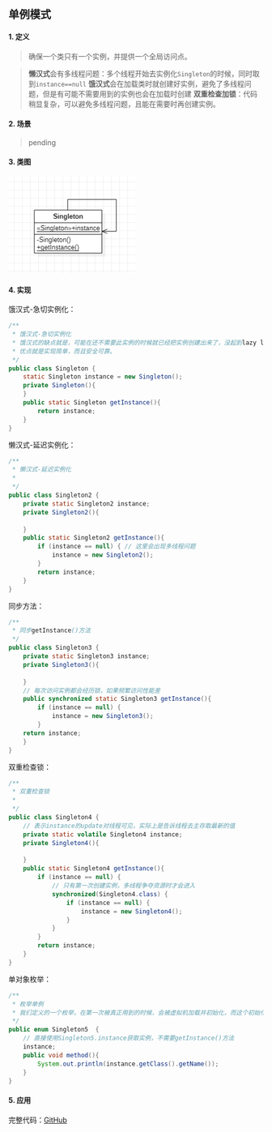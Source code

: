 ## 单例模式

#### 1. 定义

> 确保一个类只有一个实例，并提供一个全局访问点。

> **懒汉式**会有多线程问题：多个线程开始去实例化`Singleton`的时候，同时取到`instance==null`
> **饿汉式**会在加载类时就创建好实例，避免了多线程问题，但是有可能不需要用到的实例也会在加载时创建
> **双重检查加锁**：代码稍显复杂，可以避免多线程问题，且能在需要时再创建实例。

#### 2. 场景

> pending

#### 3. 类图

![](./class-diagram/singleton-class-diagram.png)

#### 4. 实现

饿汉式-急切实例化：

```java
/**
 * 饿汉式-急切实例化
 * 饿汉式的缺点就是，可能在还不需要此实例的时候就已经把实例创建出来了，没起到lazy loading的效果。
 * 优点就是实现简单，而且安全可靠。
 */
public class Singleton {
    static Singleton instance = new Singleton();
    private Singleton(){
    }
    public static Singleton getInstance(){
        return instance;
    }
}
```

懒汉式-延迟实例化：

```java
/**
 * 懒汉式-延迟实例化
 *
 */
public class Singleton2 {
    private static Singleton2 instance;
    private Singleton2(){

    }
    public static Singleton2 getInstance(){
        if (instance == null) { // 这里会出现多线程问题
            instance = new Singleton2();
        }
        return instance;
    }
}
```

同步方法：

```java
/**
 * 同步getInstance()方法
 */
public class Singleton3 {
    private static Singleton3 instance;
    private Singleton3(){

    }
    // 每次访问实例都会经历锁，如果频繁访问性能差
    public synchronized static Singleton3 getInstance(){
        if (instance == null) {
            instance = new Singleton3();
        }
    return instance;
    }
}
```

双重检查锁：

```java
/**
 * 双重检查锁
 *
 */
public class Singleton4 {
    // 表示instance的update对线程可见，实际上是告诉线程去主存取最新的值
    private static volatile Singleton4 instance;
    private Singleton4(){

    }
    public static Singleton4 getInstance(){
        if (instance == null) {
            // 只有第一次创建实例，多线程争夺资源时才会进入
            synchronized(Singleton4.class) {
                if (instance == null) {
                    instance = new Singleton4();
                }
            }
        }
        return instance;
    }
}
```

单对象枚举：

```java
/**
 * 枚举单例
 * 我们定义的一个枚举，在第一次被真正用到的时候，会被虚拟机加载并初始化，而这个初始化过程是线程安全的。
 */
public enum Singleton5  {
    // 直接使用Singleton5.instance获取实例，不需要getInstance()方法
    instance;
    public void method(){
        System.out.println(instance.getClass().getName());
    }
}
```

#### 5. 应用

> 

完整代码：[GitHub](https://github.com/hongweihao/daily-study/tree/master/src/main/java/mkii/designPattern/singleton)

